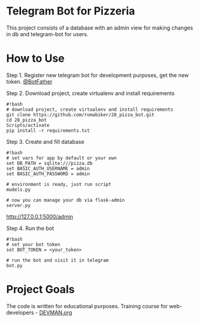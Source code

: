 # Telegram Bot for Pizzeria

This project consists of a database with an admin view for making changes in db and telegram-bot for users.

# How to Use

Step 1. Register new telegram bot for development purposes, get the new token. [@BotFather](https://telegram.me/botfather)

Step 2. Download project, create virtualenv and install requirements

```
#!bash
# download project, create virtualenv and install requirements
git clone https://github.com/romabiker/28_pizza_bot.git
cd 28_pizza_bot
Scripts/activate
pip install -r requirements.txt
```

Step 3. Create and fill database

```
#!bash
# set vars for app by default or your own
set DB_PATH = sqlite:///pizza.db
set BASIC_AUTH_USERNAME = admin
set BASIC_AUTH_PASSWORD = admin

# environment is ready, just run script
models.py

# now you can manage your db via flask-admin
server.py
```
<http://127.0.0.1:5000/admin>

Step 4. Run the bot
```
#!bash
# set your bot token
set BOT_TOKEN = <your_token>

# run the bot and visit it in telegram
bot.py
```

# Project Goals

The code is written for educational purposes. Training course for web-developers - [DEVMAN.org](https://devman.org)
